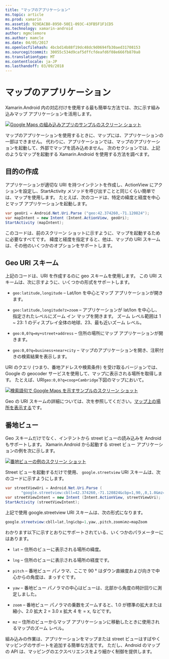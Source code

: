 ```yaml
---
title: "マップのアプリケーション"
ms.topic: article
ms.prod: xamarin
ms.assetid: 929EACB8-8950-50E1-093C-43FB5F1F1CD5
ms.technology: xamarin-android
author: mgmclemore
ms.author: mamcle
ms.date: 04/05/2017
ms.openlocfilehash: 4bcbd14b88f19dc48dc9d0694fb30aed31708153
ms.sourcegitcommit: 30055c534d9caf5dffcfdeafd6f08e666fb870a8
ms.translationtype: MT
ms.contentlocale: ja-JP
ms.lasthandoff: 03/09/2018
---
```

# <a name="maps-application"></a>マップのアプリケーション

Xamarin.Android 内の対応付けを使用する最も簡単な方法では、次に示す組み込みマップ アプリケーションを活用します。

[![Google Maps の組み込みアプリのサンプルのスクリーン ショット](maps-application-images/01-mapsapplication.png)](maps-application-images/01-mapsapplication.png#lightbox)

マップのアプリケーションを使用するときに、マップには、アプリケーションの一部はできません。 代わりに、アプリケーションでは、マップのアプリケーションを起動して、外部でマップを読み込めません。 次のセクションでは、上記のようなマップを起動する Xamarin.Android を使用する方法を調べます。


## <a name="creating-the-intent"></a>目的の作成

アプリケーションが適切な URI を持つインテントを作成し、ActionView にアクションを設定し、StartActivity メソッドを呼び出すことと同じくらい簡単では、マップを使用します。 たとえば、次のコードは、特定の緯度と経度を中心とマップ アプリケーションを起動します。

```csharp
var geoUri = Android.Net.Uri.Parse ("geo:42.374260,-71.120824");
var mapIntent = new Intent (Intent.ActionView, geoUri);
StartActivity (mapIntent);
```

このコードは、前のスクリーン ショットに示すように、マップを起動するために必要なすべてです。 緯度と経度を指定すると、他は、マップの URI スキームは、その他のいくつかのオプションをサポートします。


## <a name="geo-uri-scheme"></a>Geo URI スキーム

上記のコードは、URI を作成するのに geo スキームを使用します。 この URI スキームは、次に示すように、いくつかの形式をサポートします。

-   `geo:latitude,longitude` &ndash; Lat/lon を中心とマップ アプリケーションが開きます。 

-   `geo:latitude,longitude?z=zoom` &ndash; アプリケーションが lat/lon を中心し、指定されたレベルにズーム イン マップを開きます。 ズーム レベル範囲は 1 ~ 23: 1 のディスプレイ全体の地球、23、最も近いズーム レベル。

-   `geo:0,0?q=my+street+address` &ndash; 住所の場所にマップ アプリケーションが開きます。 

-   `geo:0,0?q=business+near+city` &ndash; マップのアプリケーションを開き、注釈付きの検索結果を表示します。 


URI のクエリ (つまり、番地アドレスや検索条件) を受け取るバージョンでは、Google の geocoder サービスを使用して、マップに表示される場所を取得します。 たとえば、URI`geo:0,0?q=coop+Cambridge`下図のマップにおいて。

[![検索語句で Google Maps を示すサンプルのスクリーン ショット](maps-application-images/02-mapsearch.png)](maps-application-images/02-mapsearch.png#lightbox)



Geo の URI スキームの詳細については、次を参照してください。[マップ上の場所を表示する](http://developer.android.com/guide/components/intents-common.html#Maps)です。


## <a name="street-view"></a>番地ビュー

Geo スキームだけでなく、インテントから street ビューの読み込みを Android もサポートします。 Xamarin.Android から起動する street ビュー アプリケーションの例を次に示します。

[![番地ビューの例のスクリーン ショット](maps-application-images/03-streetview.png)](maps-application-images/03-streetview.png#lightbox)

Street ビューを起動するだけで使用、 `google.streetview` URI スキームは、次のコードに示すようにします。

```csharp
var streetViewUri = Android.Net.Uri.Parse (
       "google.streetview:cbll=42.374260,-71.120824&cbp=1,90,,0,1.0&mz=20");  
var streetViewIntent = new Intent (Intent.ActionView, streetViewUri);  
StartActivity (streetViewIntent);
```

上記で使用 google.streetview URI スキームは、次の形式になります。

```csharp
google.streetview:cbll=lat,lng&cbp=1,yaw,,pitch,zoom&mz=mapZoom
```

わかります以下に示すとおりにサポートされている、いくつかのパラメーターにはあります。

-   `lat` &ndash; 住所のビューに表示される場所の緯度。

-   `lng` &ndash; 住所のビューに表示される場所の経度です。

-   `pitch` &ndash; 番地ビュー パノラマ、ここで 90 ° はダウン直線度および向きで中心からの角度は、まっすぐです。

-   `yaw` &ndash; 番地ビュー パノラマの中心はビューは、北部から角度の時計回りに測定しました。

-   `zoom` &ndash; 番地ビュー パノラマの乗数をズームすると、1.0 が標準の拡大または縮小、2.0 拡大 2 = 3.0 x 拡大 4 を = x, などです。

-   `mz` &ndash; 住所のビューからマップ アプリケーションに移動したときに使用されるマップのズーム レベル。


組み込みの作業は、アプリケーションをマップまたは street ビューはすばやくマッピングのサポートを追加する簡単な方法です。 ただし、Android のマップの API は、マッピングのエクスペリエンスをより細かく制御を提供します。
